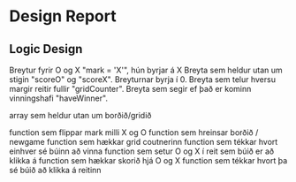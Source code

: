 # Design Report

## Logic Design

Breytur fyrir O og X "mark = 'X'", hún byrjar á X
Breyta sem heldur utan um stigin "scoreO" og "scoreX". Breyturnar byrja í 0.
Breyta sem telur hversu margir reitir fullir "gridCounter".
Breyta sem segir ef það er kominn vinningshafi "haveWinner".

array sem heldur utan um borðið/gridið

function sem flippar mark milli X og O
function sem hreinsar borðið / newgame
function sem hækkar grid coutnerinn
function sem tékkar hvort einhver sé búinn að vinna
function sem setur O og X í reit sem búið er að klikka á
function sem hækkar skorið hjá O og X
function sem tékkar hvort þa sé búið að klikka á reitinn